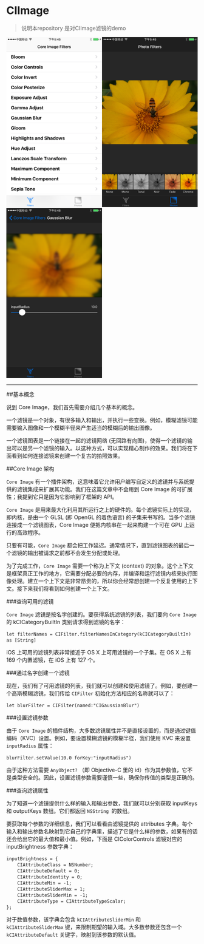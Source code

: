 # CIImage
>说明本repository 是对CIImage滤镜的demo
>

<img src="./screenshots/IMG_0018.PNG" width = "50%" /><img src="./screenshots/IMG_0019.PNG" width = "50%" /><img src="./screenshots/IMG_0020.PNG" width = "50%" />

>

---
##基本概念

说到 Core Image，我们首先需要介绍几个基本的概念。

一个滤镜是一个对象，有很多输入和输出，并执行一些变换。例如，模糊滤镜可能需要输入图像和一个模糊半径来产生适当的模糊后的输出图像。

一个滤镜图表是一个链接在一起的滤镜网络 (无回路有向图)，使得一个滤镜的输出可以是另一个滤镜的输入。以这种方式，可以实现精心制作的效果。我们将在下面看到如何连接滤镜来创建一个复古的拍照效果。

##Core Image 架构

`Core Image` 有一个插件架构，这意味着它允许用户编写自定义的滤镜并与系统提供的滤镜集成来扩展其功能。我们在这篇文章中不会用到 Core Image 的可扩展性；我提到它只是因为它影响到了框架的 API。

`Core Image` 是用来最大化利用其所运行之上的硬件的。每个滤镜实际上的实现，即内核，是由一个 GLSL (即 OpenGL 的着色语言) 的子集来书写的。当多个滤镜连接成一个滤镜图表，Core Image 便把内核串在一起来构建一个可在 GPU 上运行的高效程序。

只要有可能，`Core Image` 都会把工作延迟。通常情况下，直到滤镜图表的最后一个滤镜的输出被请求之前都不会发生分配或处理。

为了完成工作，`Core Image` 需要一个称为上下文 (context) 的对象。这个上下文是框架真正工作的地方，它需要分配必要的内存，并编译和运行滤镜内核来执行图像处理。建立一个上下文是非常昂贵的，所以你会经常想创建一个反复使用的上下文。接下来我们将看到如何创建一个上下文。

###查询可用的滤镜

`Core Image` 滤镜是按名字创建的。要获得系统滤镜的列表，我们要向 `Core Image` 的 kCICategoryBuiltIn 类别请求得到滤镜的名字：
```
let filterNames = CIFilter.filterNamesInCategory(kCICategoryBuiltIn) as [String]
```
iOS 上可用的滤镜列表非常接近于 OS X 上可用滤镜的一个子集。在 OS X 上有 169 个内置滤镜，在 iOS 上有 127 个。

###通过名字创建一个滤镜

现在，我们有了可用滤镜的列表，我们就可以创建和使用滤镜了。例如，要创建一个高斯模糊滤镜，我们传给 `CIFilter` 初始化方法相应的名称就可以了：
```
let blurFilter = CIFilter(named:"CIGaussianBlur")
```
###设置滤镜参数

由于 `Core Image` 的插件结构，大多数滤镜属性并不是直接设置的，而是通过键值编码（KVC）设置。例如，要设置模糊滤镜的模糊半径，我们使用 KVC 来设置 `inputRadius` 属性：

```
blurFilter.setValue(10.0 forKey:"inputRadius")
```
由于这种方法需要 `AnyObject?` （即 Objective-C 里的 id）作为其参数值，它不是类型安全的。因此，设置滤镜参数需要谨慎一些，确保你传值的类型是正确的。

###查询滤镜属性

为了知道一个滤镜提供什么样的输入和输出参数，我们就可以分别获取 inputKeys 和 outputKeys 数组。它们都返回 `NSString `的数组。

要获取每个参数的详细信息，我们可以看看由滤镜提供的 attributes 字典。每个输入和输出参数名映射到它自己的字典里，描述了它是什么样的参数，如果有的话还会给出它的最大值和最小值。例如，下面是 CIColorControls 滤镜对应的 inputBrightness 参数字典：

```
inputBrightness = {
    CIAttributeClass = NSNumber;
    CIAttributeDefault = 0;
    CIAttributeIdentity = 0;
    CIAttributeMin = -1;
    CIAttributeSliderMax = 1;
    CIAttributeSliderMin = -1;
    CIAttributeType = CIAttributeTypeScalar;
};
```

对于数值参数，该字典会包含 `kCIAttributeSliderMin` 和 `kCIAttributeSliderMax` 键，来限制期望的输入域。大多数参数还包含一个 `kCIAttributeDefault` 关键字，映射到该参数的默认值。

